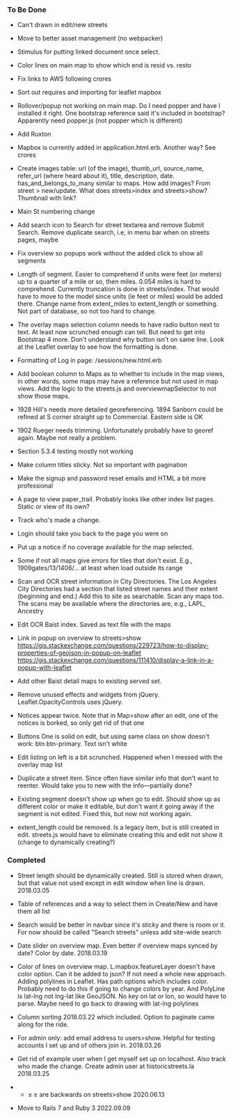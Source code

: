 ### To Be Done
* Can't drawn in edit/new streets
* Move to better asset management (no webpacker)
* Stimulus for putting linked document once select.

* Color lines on main map to show which end is resid vs. resto

* Fix links to AWS following crores
* Sort out requires and importing for leaflet mapbox
* Rollover/popup not working on main map. Do I need popper and have I installed it right. One bootstrap reference said it's included in bootstrap? Apparently need popper.js (not popper which is different)

* Add Ruxton

* Mapbox is currently added in application.html.erb. Another way? See crores

* Create images table: url (of the image), thumb_url, source_name, refer_url (where heard about it), title, description, date. has_and_belongs_to_many similar to maps. How add images? From street > new/update. What does streets>index and streets>show? Thumbnail with link?

* Main St numbering change

* Add search icon to Search for street textarea and remove Submit Search. Remove duplicate search, i.e, in menu bar when on streets pages, maybe 

* Fix overview so popups work without the added click to show all segments

* Length of segment. Easier to comprehend if units were feet (or meters) up to a quarter of a mile or so, then miles. 0.054 miles is hard to comprehend. Currently truncation is done in streets/index. That would have to move to the model since units (ie feet or miles) would be added there. Change name from extent_miles to extent_length or something. Not part of database, so not too hard to change.

* The overlay maps selection column needs to have radio button next to text. At least now scrunched enough can tell. But need to get into Bootstrap 4 more. Don't understand why button isn't on same line. Look at the Leaflet overlay to see how the formatting is done.

* Formatting of Log in page: /sessions/new.html.erb

* Add boolean column to Maps as to whether to include in the map views, in other words, some maps may have a reference but not used in map views. Add the logic to the streets.js and overviewmapSelector to not show those maps. 

* 1928 Hill's needs more detailed georeferencing. 1894 Sanborn could be refined at S corner straight up to Commercial. Eastern side is OK
 
* 1902 Rueger needs trimming. Unfortunately probably have to georef again. Maybe not really a problem.

* Section 5.3.4 testing mostly not working

* Make column titles sticky. Not so important with pagination
 
* Make the signup and password reset emails and HTML a bit more professional

* A page to view paper_trail. Probably looks like other index list pages. Static or view of its own?
* Track who's made a change. 
  
* Login should take you back to the page you were on
 
* Put up a notice if no coverage available for the map selected.
* Some if not all maps give errors for tiles that don't exist. E.g., 1909gates/13/1406/… at least when load outside its range
 
* Scan and OCR street information in City Directories. The Los Angeles City Directories had a section that listed street names and their extent (beginning and end.) Add this to site as searchable. Scan any maps too. The scans may be available where the directories are, e.g., LAPL, Ancestry

* Edit OCR Baist index. Saved as text file with the maps

* Link in popup on overview to streets>show
https://gis.stackexchange.com/questions/229723/how-to-display-properties-of-geojson-in-popup-on-leaflet
https://gis.stackexchange.com/questions/111410/display-a-link-in-a-popup-with-leaflet

* Add other Baist detail maps to existing served set.

* Remove unused effects and widgets from jQuery. Leaflet.OpacityControls uses jQuery.

* Notices appear twice. Note that in Map>show after an edit, one of the notices is borked, so only get rid of that one

* Buttons One is solid on edit, but using same class on show doesn't work: btn btn-primary. Text isn't white

* Edit listing on left is a bit scrunched. Happened when I messed with the overlay map list

* Duplicate a street item. Since often have similar info that don't want to reenter. Would take you to new with the info—partially done?

* Existing segment doesn't show up when go to edit. Should show up as different color or make it editable, but don't want it going away if the segment is not edited. Fixed this, but now not working again.

* extent_length could be removed. Is a legacy item, but is still created in edit. streets.js would have to eliminate creating this and edit not show it (change to dynamically creating?)

### Completed

* Street length should be dynamically created.  Still is stored when drawn, but that value not used except in edit window when line is drawn. 2018.03.05

* Table of references and a way to select them in Create/New and have them all list

* Search would be better in navbar since it's sticky and there is room or it. For now should be called "Search streets" unless add site-wide search

* Date slider on overview map. Even better if overview maps synced by date? Color by date. 2018.03.19
* Color of lines on overview map. L.mapbox.featureLayer doesn't have color option. Can it be added to json? If not need a whole new approach. Adding polylines in Leaflet. Has path options which includes color. Probably need to do this if going to change colors by year. And PolyLine is lat-lng not lng-lat like GeoJSON. No key on lat or lon, so would have to parse. Maybe need to go back to drawing with lat-lng polylines

* Column sorting 2018.03.22 which included.   Option to paginate came along for the ride.

* For admin only: add email address to users>show. Helpful for testing accounts I set up and of others join in. 2018.03.26

* Get rid of example user when I get myself set up on localhost. Also track who made the change. Create admin user at historicstreets.la 2018.03.25

* * ≤ ≥ are backwards on streets>show 2020.06.13

* Move to Rails 7 and Ruby 3 2022.09.09

